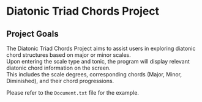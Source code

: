 # Diatonic Triad Chords Project

## Project Goals
The Diatonic Triad Chords Project aims to assist users in exploring diatonic chord structures based on major or minor scales. <br>
Upon entering the scale type and tonic, the program will display relevant diatonic chord information on the screen. <br>
This includes the scale degrees, corresponding chords (Major, Minor, Diminished), and their chord progressions.

Please refer to the `Document.txt` file for the example.

